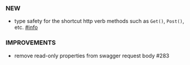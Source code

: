 ### NEW
- type safety for the shortcut http verb methods such as `Get()`, `Post()`, etc. [#info](https://fast-endpoints.com/docs/misc-conveniences#shorthand-route-configuration)

### IMPROVEMENTS
- remove read-only properties from swagger request body #283